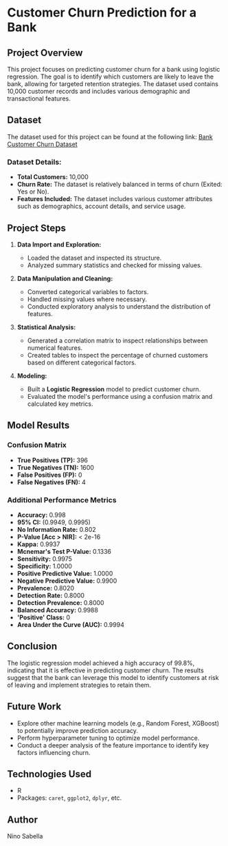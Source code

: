# Customer Churn Prediction for a Bank

## Project Overview
This project focuses on predicting customer churn for a bank using logistic regression. The goal is to identify which customers are likely to leave the bank, allowing for targeted retention strategies. The dataset used contains 10,000 customer records and includes various demographic and transactional features.

## Dataset
The dataset used for this project can be found at the following link:
[Bank Customer Churn Dataset](https://www.kaggle.com/datasets/radheshyamkollipara/bank-customer-churn)

### Dataset Details:
- **Total Customers:** 10,000
- **Churn Rate:** The dataset is relatively balanced in terms of churn (Exited: Yes or No).
- **Features Included:** The dataset includes various customer attributes such as demographics, account details, and service usage.

## Project Steps
1. **Data Import and Exploration:**
   - Loaded the dataset and inspected its structure.
   - Analyzed summary statistics and checked for missing values.

2. **Data Manipulation and Cleaning:**
   - Converted categorical variables to factors.
   - Handled missing values where necessary.
   - Conducted exploratory analysis to understand the distribution of features.

3. **Statistical Analysis:**
   - Generated a correlation matrix to inspect relationships between numerical features.
   - Created tables to inspect the percentage of churned customers based on different categorical factors.

4. **Modeling:**
   - Built a **Logistic Regression** model to predict customer churn.
   - Evaluated the model's performance using a confusion matrix and calculated key metrics.

## Model Results
### Confusion Matrix
- **True Positives (TP):** 396
- **True Negatives (TN):** 1600
- **False Positives (FP):** 0
- **False Negatives (FN):** 4

### Additional Performance Metrics
- **Accuracy:** 0.998
- **95% CI:** (0.9949, 0.9995)
- **No Information Rate:** 0.802
- **P-Value [Acc > NIR]:** < 2e-16
- **Kappa:** 0.9937
- **Mcnemar's Test P-Value:** 0.1336
- **Sensitivity:** 0.9975
- **Specificity:** 1.0000
- **Positive Predictive Value:** 1.0000
- **Negative Predictive Value:** 0.9900
- **Prevalence:** 0.8020
- **Detection Rate:** 0.8000
- **Detection Prevalence:** 0.8000
- **Balanced Accuracy:** 0.9988
- **'Positive' Class:** 0
- **Area Under the Curve (AUC):** 0.9994

## Conclusion
The logistic regression model achieved a high accuracy of 99.8%, indicating that it is effective in predicting customer churn. The results suggest that the bank can leverage this model to identify customers at risk of leaving and implement strategies to retain them.

## Future Work
- Explore other machine learning models (e.g., Random Forest, XGBoost) to potentially improve prediction accuracy.
- Perform hyperparameter tuning to optimize model performance.
- Conduct a deeper analysis of the feature importance to identify key factors influencing churn.

## Technologies Used
- R
- Packages: `caret`, `ggplot2`, `dplyr`, etc.

## Author
Nino Sabella

